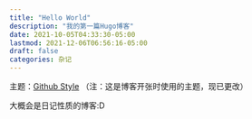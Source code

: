 ```yaml
---
title: "Hello World"
description: "我的第一篇Hugo博客"
date: 2021-10-05T04:33:30-05:00
lastmod: 2021-12-06T06:56:16-05:00
draft: false
categories: 杂记
---
```


主题：[Github Style](https://themes.gohugo.io/themes/github-style/) （注：这是博客开张时使用的主题，现已更改）

大概会是日记性质的博客:D